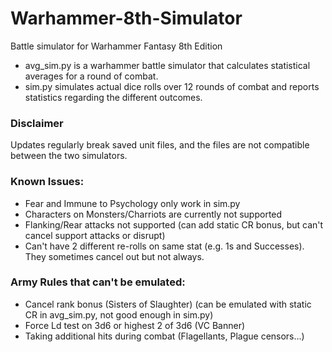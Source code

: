 # Warhammer-8th-Simulator
Battle simulator for Warhammer Fantasy 8th Edition

* avg_sim.py is a warhammer battle simulator that calculates statistical averages for a round of combat.
* sim.py simulates actual dice rolls over 12 rounds of combat and reports statistics regarding the different outcomes.

### Disclaimer
Updates regularly break saved unit files, and the files are not compatible between the two simulators.
### Known Issues:
* Fear and Immune to Psychology only work in sim.py
* Characters on Monsters/Charriots are currently not supported
* Flanking/Rear attacks not supported (can add static CR bonus, but can't cancel support attacks or disrupt)
* Can't have 2 different re-rolls on same stat (e.g. 1s and Successes). They sometimes cancel out but not always.
### Army Rules that can't be emulated:
* Cancel rank bonus (Sisters of Slaughter) (can be emulated with static CR in avg_sim.py, not good enough in sim.py)
* Force Ld test on 3d6 or highest 2 of 3d6 (VC Banner)
* Taking additional hits during combat (Flagellants, Plague censors...)

